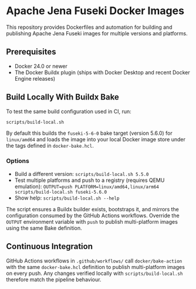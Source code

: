 # Apache Jena Fuseki Docker Images

This repository provides Dockerfiles and automation for building and publishing Apache Jena Fuseki images for multiple versions and platforms.

## Prerequisites

- Docker 24.0 or newer
- The Docker Buildx plugin (ships with Docker Desktop and recent Docker Engine releases)

## Build Locally With Buildx Bake

To test the same build configuration used in CI, run:

```bash
scripts/build-local.sh
```

By default this builds the `fuseki-5-6-0` bake target (version 5.6.0) for `linux/amd64` and loads the image into your local Docker image store under the tags defined in `docker-bake.hcl`.

### Options

- Build a different version: `scripts/build-local.sh 5.5.0`
- Test multiple platforms and push to a registry (requires QEMU emulation): `OUTPUT=push PLATFORM=linux/amd64,linux/arm64 scripts/build-local.sh fuseki-5.6.0`
- Show help: `scripts/build-local.sh --help`

The script ensures a Buildx builder exists, bootstraps it, and mirrors the configuration consumed by the GitHub Actions workflows. Override the `OUTPUT` environment variable with `push` to publish multi-platform images using the same Bake definition.

## Continuous Integration

GitHub Actions workflows in `.github/workflows/` call `docker/bake-action` with the same `docker-bake.hcl` definition to publish multi-platform images on every push. Any changes verified locally with `scripts/build-local.sh` therefore match the pipeline behaviour.
